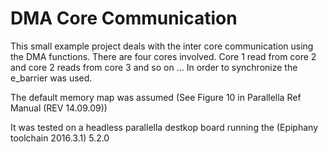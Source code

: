 # DMA Core Communication

This small example project deals with the inter core communication using the DMA functions. There are four cores involved. Core 1 read from core 2 and core 2 reads from core 3 and so on ...
In order to synchronize the e_barrier was used. 

The default memory map was assumed (See Figure 10 in Parallella Ref Manual (REV 14.09.09))


It was tested on a headless parallella destkop board running the (Epiphany toolchain 2016.3.1) 5.2.0

